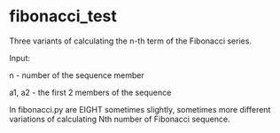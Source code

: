 # fibonacci_test

Three variants of calculating the n-th term of the Fibonacci series. 

Input:

n - number of the sequence member

a1, a2 - the first 2 members of the sequence


In fibonacci.py are EIGHT sometimes slightly, sometimes more different variations of calculating Nth number of Fibonacci sequence.